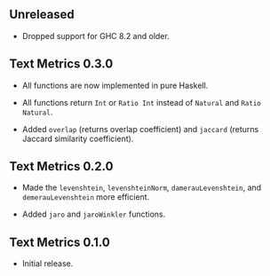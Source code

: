 ## Unreleased

* Dropped support for GHC 8.2 and older.

## Text Metrics 0.3.0

* All functions are now implemented in pure Haskell.

* All functions return `Int` or `Ratio Int` instead of `Natural` and `Ratio
  Natural`.

* Added `overlap` (returns overlap coefficient) and `jaccard` (returns
  Jaccard similarity coefficient).

## Text Metrics 0.2.0

* Made the `levenshtein`, `levenshteinNorm`, `damerauLevenshtein`, and
  `demerauLevenshtein` more efficient.

* Added `jaro` and `jaroWinkler` functions.

## Text Metrics 0.1.0

* Initial release.
